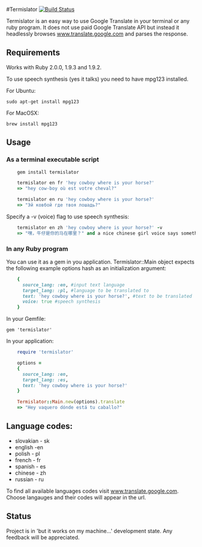#Termislator [![Build Status](https://travis-ci.org/pawurb/termislator.png)](https://travis-ci.org/pawurb/termislator)



Termislator is an easy way to use Google Translate in your terminal or any ruby program. It does not use paid Google Translate API but instead it headlessly browses www.translate.google.com and parses the response.

## Requirements

Works with Ruby 2.0.0, 1.9.3 and 1.9.2.

To use speech synthesis (yes it talks) you need to have mpg123 installed.

For Ubuntu:
    
    sudo apt-get install mpg123

For MacOSX:
    
    brew install mpg123
    
## Usage

### As a terminal executable script
```ruby
    gem install termislator

    termislator en fr 'hey cowboy where is your horse?'
    => "hey cow-boy où est votre cheval?"

    termislator en ru 'hey cowboy where is your horse?'
    => "Эй ковбой где твоя лошадь?"
```
Specify a -v (voice) flag to use speech synthesis:
``` ruby
    termislator en zh 'hey cowboy where is your horse?' -v
    => "嘿，牛仔是你的马在哪里？" and a nice chinese girl voice says something about a horse
```
### In any Ruby program

You can use it as a gem in you application. Termislator::Main object expects the following example options hash as an initialization argument:
``` ruby
    {
      source_lang: :en, #input text language
      target_lang: :pl, #language to be translated to
      text: 'hey cowboy where is your horse?', #text to be translated
      voice: true #speech synthesis
    }
```

In your Gemfile:

    gem 'termislator'

In your application:
``` ruby
    require 'termislator'

    options =
    {
      source_lang: :en,
      target_lang: :es,
      text: 'hey cowboy where is your horse?'
    }

    Termislator::Main.new(options).translate
    => "Hey vaquero dónde está tu caballo?"
```

## Language codes:
* slovakian - sk
* english -en
* polish - pl
* french - fr
* spanish - es
* chinese - zh
* russian - ru

To find all available languages codes visit www.translate.google.com. Choose langauges and their codes will appear in the url.

## Status

Project is in 'but it works on my machine...' development state. Any feedback will be appreciated.










